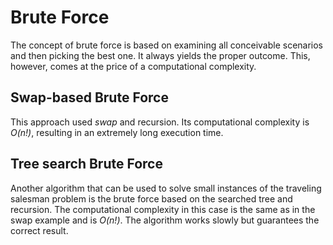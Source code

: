 # Brute Force

The concept of brute force is based on examining all conceivable scenarios and then picking the best one. It always yields the proper outcome. This, however, comes at the price of a computational complexity.

## Swap-based Brute Force

This approach used *swap* and recursion. Its computational complexity is *O(n!)*, resulting in an extremely long execution time.

## Tree search Brute Force

Another algorithm that can be used to solve small instances of the traveling salesman problem is the brute force based on the searched tree and recursion. The computational complexity in this case is the same as in the swap example and is *O(n!)*. The algorithm works slowly but guarantees the correct result.
